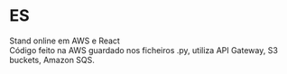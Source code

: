 # ES
 Stand online em AWS e React </br>
Código feito na AWS guardado nos ficheiros .py, utiliza API Gateway, S3 buckets, Amazon SQS.</br>
